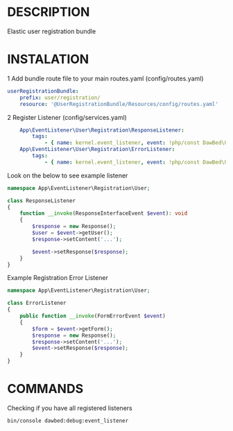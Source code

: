 # DESCRIPTION
Elastic user registration bundle
# INSTALATION
1 Add bundle route file to your main routes.yaml (config/routes.yaml)
```yaml
userRegistrationBundle:
    prefix: user/registration/
    resource: '@UserRegistrationBundle/Resources/config/routes.yaml'
``` 
2 Register Listener (config/services.yaml)
```yaml
    App\EventListener\User\Registration\ResponseListener:
        tags:
            - { name: kernel.event_listener, event: !php/const DawBed\UserRegistrationBundle\Event\Events::REGISTRATION_RESPONSE }
    App\EventListener\User\Registration\ErrorListener:
        tags:
            - { name: kernel.event_listener, event: !php/const DawBed\UserRegistrationBundle\Event\Events::REGISTRATION_ERROR }
```
Look on the below to see example listener
```php
namespace App\EventListener\Registration\User;

class ResponseListener
{
    function __invoke(ResponseInterfaceEvent $event): void
    {
        $response = new Response();
        $user = $event->getUser();
        $response->setContent('...');

        $event->setResponse($response);
    }
}
```
Example Registration Error Listener
```php
namespace App\EventListener\Registration\User;

class ErrorListener
{
    public function __invoke(FormErrorEvent $event)
    {
        $form = $event->getForm();
        $response = new Response();
        $response->setContent('...');
        $event->setResponse($response);
    }
}
```
# COMMANDS
Checking if you have all registered listeners
```
bin/console dawbed:debug:event_listener  
```
